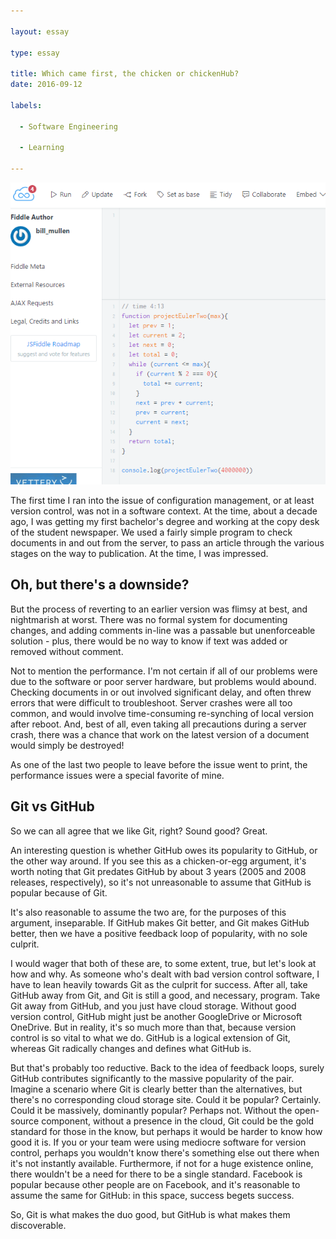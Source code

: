 ```yaml
---

layout: essay

type: essay

title: Which came first, the chicken or chickenHub?
date: 2016-09-12

labels:

  - Software Engineering

  - Learning

---
```




<img class="ui medium left floated image" src="../images/essay1.png">



The first time I ran into the issue of configuration management, or at least version control, was not in a software context. At the time, about a decade ago, I was getting my first bachelor's degree and working at the copy desk of the student newspaper. We used a fairly simple program to check documents in and out from the server, to pass an article through the various stages on the way to publication. At the time, I was impressed.

## Oh, but there's a downside?

But the process of reverting to an earlier version was flimsy at best, and nightmarish at worst. There was no formal system for documenting changes, and adding comments in-line was a passable but unenforceable solution - plus, there would be no way to know if text was added or removed without comment.

Not to mention the performance. I'm not certain if all of our problems were due to the software or poor server hardware, but problems would abound. Checking documents in or out involved significant delay, and often threw errors that were difficult to troubleshoot. Server crashes were all too common, and would involve time-consuming re-synching of local version after reboot. And, best of all, even taking all precautions during a server crash, there was a chance that work on the latest version of a document would simply be destroyed!

As one of the last two people to leave before the issue went to print, the performance issues were a special favorite of mine.

## Git vs GitHub

So we can all agree that we like Git, right? Sound good? Great.

An interesting question is whether GitHub owes its popularity to GitHub, or the other way around. If you see this as a chicken-or-egg argument, it's worth noting that Git predates GitHub by about 3 years (2005 and 2008 releases, respectively), so it's not unreasonable to assume that GitHub is popular because of Git. 

It's also reasonable to assume the two are, for the purposes of this argument, inseparable. If GitHub makes Git better, and Git makes GitHub better, then we have a positive feedback loop of popularity, with no sole culprit.

I would wager that both of these are, to some extent, true, but let's look at how and why. As someone who's dealt with bad version control software, I have to lean heavily towards Git as the culprit for success. After all, take GitHub away from Git, and Git is still a good, and necessary, program. Take Git away from GitHub, and you just have cloud storage. Without good version control, GitHub might just be another GoogleDrive or Microsoft OneDrive. But in reality, it's so much more than that, because version control is so vital to what we do. GitHub is a logical extension of Git, whereas Git radically changes and defines what GitHub is.

But that's probably too reductive. Back to the idea of feedback loops, surely GitHub contributes significantly to the massive popularity of the pair. Imagine a scenario where Git is clearly better than the alternatives, but there's no corresponding cloud storage site. Could it be popular? Certainly. Could it be massively, dominantly popular? Perhaps not. Without the open-source component, without a presence in the cloud, Git could be the gold standard for those in the know, but perhaps it would be harder to know how good it is. If you or your team were using mediocre software for version control, perhaps you wouldn't know there's something else out there when it's not instantly available. Furthermore, if not for a huge existence online, there wouldn't be a need for there to be a single standard. Facebook is popular because other people are on Facebook, and it's reasonable to assume the same for GitHub: in this space, success begets success.

So, Git is what makes the duo good, but GitHub is what makes them discoverable.

